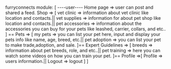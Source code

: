 furryconnects
module:
[
----user----
Home page => user can post and shared a feed.
Shop => [
        vet clinic => information about vet clinic like location and contacts.|| 
        vet supplies => information for about pet shop like location and contacts.|| 
        pet accessories => information about the accessories you can buy for your pets like leashed, carrier, collars, and etc..
        ] ==
Pets => [
        my pets => you can list your pet here, input and display your pets info like name, age, breed, etc.|| 
        pet adoption => you can list your pet to make trade,adoption, and sale.
        ]==
Expert Guidelines => [
        breeds => information about pet breeds, role, and etc..|| 
        pet training => here you can watch some videos on how you can train your pet.
        ]==
Profile =>[
        Profile => users information.|| 
        Logout => logout
        ]
]
